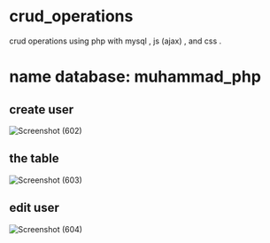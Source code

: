 # crud_operations
crud operations using php with mysql , js (ajax) , and css .

# name database: muhammad_php
## create user
![Screenshot (602)](https://user-images.githubusercontent.com/112872519/194798498-b3097507-2a52-414f-b735-6758d1935b97.png)
## the table 
![Screenshot (603)](https://user-images.githubusercontent.com/112872519/194798494-c7031232-7b72-4c5b-b1b3-1e8abcc95991.png)
## edit user
![Screenshot (604)](https://user-images.githubusercontent.com/112872519/194798492-4dc818fb-6c59-49ee-8819-777eb4191e98.png)


